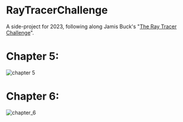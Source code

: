 # RayTracerChallenge
A side-project for 2023, following along Jamis Buck's "[The Ray Tracer Challenge](http://raytracerchallenge.com/)".

# Chapter 5:
![chapter 5](https://user-images.githubusercontent.com/5237741/218668635-2f434dd7-0225-489a-bad5-f247058698e4.png)



# Chapter 6:
![chapter_6](https://user-images.githubusercontent.com/5237741/219464251-1c71897d-fa12-4d1e-afcf-640e12c24d10.png)
